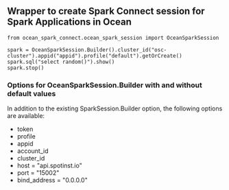 ## Wrapper to create Spark Connect session for Spark Applications in Ocean

```
from ocean_spark_connect.ocean_spark_session import OceanSparkSession

spark = OceanSparkSession.Builder().cluster_id("osc-cluster").appid("appid").profile("default").getOrCreate()
spark.sql("select random()").show()
spark.stop()
```

### Options for OceanSparkSession.Builder with and without default values

In addition to the existing SparkSession.Builder option, the following options are available:

* token
* profile
* appid
* account_id
* cluster_id
* host = "api.spotinst.io"
* port = "15002"
* bind_address = "0.0.0.0"
